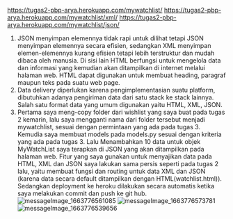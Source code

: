 https://tugas2-pbp-arya.herokuapp.com/mywatchlist/
https://tugas2-pbp-arya.herokuapp.com/mywatchlist/xml/
https://tugas2-pbp-arya.herokuapp.com/mywatchlist/json/

1. JSON menyimpan elemennya tidak rapi untuk dilihat tetapi JSON menyimpan elemennya secara efisien, sedangkan XML menyimpan elemen-elemennya kurang efisien tetapi lebih terstruktur dan mudah dibaca oleh manusia. 
Di sisi lain HTML berfungsi untuk mengelola data dan informasi yang kemudian akan ditampilkan di internet melalui halaman web. HTML dapat digunakan untuk membuat heading, paragraf maupun teks pada suatu web page.
2. Data delivery diperlukan karena pengimplementasian suatu platform, dibutuhkan adanya pengiriman data dari satu stack ke stack lainnya. Salah satu format data  yang umum digunakan yaitu HTML, XML, JSON.
3. Pertama saya meng-copy folder dari wishlist yang saya buat pada tugas 2 kemarin, lalu saya mengganti nama dari folder tersebut menjadi mywatchlist, sesuai dengan permintaan yang ada pada tugas 3. Kemudia saya membuat  models pada models.py sesuai dengan kriteria yang ada pada tugas 3. Lalu Menambahkan 10 data untuk objek MyWatchList saya terapkan di JSON yang akan ditampilkan pada halaman web. Fitur yang saya gunakan untuk menyajikan data pada HTML, XML dan JSON saya lakukan sama persis seperti pada tugas 2 lalu, yaitu membuat fungsi dan routing untuk data XML dan JSON (karena data secara default ditampilkan dengan HTML(watchlist.html)). Sedangkan deployment ke heroku dilakukan secara automatis ketika saya melakukan commit dan push ke git hub. 
![messageImage_1663776561085](https://user-images.githubusercontent.com/112262877/191560436-dcc4ed58-30cc-43f1-b79f-d02c25050334.jpg)
![messageImage_1663776573781](https://user-images.githubusercontent.com/112262877/191560449-095dbbf4-4790-4175-aae8-379e519bfff6.jpg)
![messageImage_1663776539656](https://user-images.githubusercontent.com/112262877/191560455-807a0ee1-eefa-42d5-95ef-75399ed99885.jpg)
